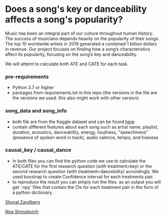 # Does a song's key or danceability affects a song's popularity?

Music has been an integral part of our culture throughout human history. The success of musicians depends heavily on the popularity of their songs. The top 10 worldwide artists in 2019 generated a combined 1 billion dollars in revenue. Our project focuses on finding how a song’s characteristics affect its popularity, focusing on the song’s key and danceability.

We will attemt to calculate both ATE and CATE for each task.

### pre-requirements
-	Python 3.7 or higher
-	packages from requirements.txt in this repo (the versions in the file are the versions we used. this also might work with other version).

### song_data and song_info
- both file are from the Kaggle dataset and can be found  [here](https://www.kaggle.com/edalrami/19000-spotify-songs)
-  contain different features about each song such as artist name, playlist, duration, acoustics, danceability, energy, loudness, "speechiness" (presence of spoken word in track), audio valence, tempo, and liveness

### causal_key / causal_dance
- In both files you can find the python code we use to calculate the ATE/CATE for the first research question (with treatment=key) or the second research question (with treatment=dancebility) accordingly. We used boostrap to create Confidence interval for each treatments pair. 
- to reproduce the result you can simply run the files. as an output you will get '.npy' files that contain the CIs for each treatment pair in the form of a python dictionary.


[Shoval Zandberg](https://github.com/shoval-z)

[Noa Shmulevich](https://github.com/noashmul)
